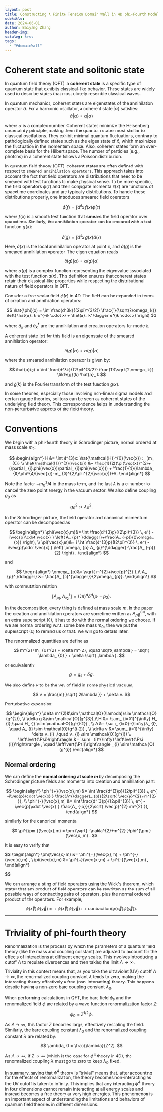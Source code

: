 ```yaml
---
layout: post
title: Constructing A Finite Tension Domain Wall in 4D phi-Fourth Model
subtitle: 
date: 2024-06-01
author: Baiyang Zhang
header-img: 
catalog: true
tags:
  - "#domainWall"
---
```



# Coherent state and solitonic state

In quantum field theory (QFT), a **coherent state** is a specific type of quantum state that exhibits classical-like behavior. These states are widely used to describe states that most closely resemble classical waves.

In quantum mechanics, coherent states are eigenstates of the annihilation operator $\hat{a}$. For a harmonic oscillator, a coherent state $\left\lvert{\alpha}\right\rangle$ satisfies:
   $$
   \hat{a} \left\lvert{\alpha}\right\rangle  = \alpha \left\lvert{\alpha}\right\rangle 
   $$

where $\alpha$ is a complex number. Coherent states minimize the Heisenberg uncertainty principle, making them the quantum states most similar to classical oscillations. They exhibit minimal quantum fluctuations, contrary to pathologically defined states such as the eigen state of $\hat{x}$, which maximizes the fluctuation in the momentum space. Also, coherent states form an over-complete basis for the Hilbert space. The number of particles (e.g., photons) in a coherent state follows a Poisson distribution.

In quantum field theory (QFT), coherent states are often defined with respect to `smeared annihilation operators`. This approach takes into account the fact that field operators are distributions that need to be smeared with test functions to make physical sense. To be more specific, the field operators $\hat{\phi}(x)$ and their conjugate momenta $\hat{\pi}(x)$ are functions of spacetime coordinates and are typically distributions. To handle these distributions properly, one introduces smeared field operators:

$$
\hat{\phi}(f) = \int d^dx \, f(x) \hat{\phi}(x)
$$

where $f(x)$ is a smooth test function that **smears** the field operator over spacetime. Similarly, the annihilation operator can be smeared with a test function $g(x)$:

$$
\hat{a}(g) = \int d^4x \, g(x) \hat{a}(x)
$$

Here, $\hat{a}(x)$ is the local annihilation operator at point $x$, and $\hat{a}(g)$ is the smeared annihilation operator. The eigen equation reads

$$
\hat{a}(g) \left\lvert{\alpha}\right\rangle  = \alpha(g) \left\lvert{\alpha}\right\rangle 
$$

where $\alpha(g)$ is a complex function representing the eigenvalue associated with the test function $g(x)$. This definition ensures that coherent states retain their classical-like properties while respecting the distributional nature of field operators in QFT.

Consider a free scalar field $\hat{\phi}(x)$ in 4D. The field can be expanded in terms of creation and annihilation operators:

$$
\hat{\phi}(x) = \int \frac{d^3k}{(2\pi)^{3/2}} \frac{1}{\sqrt{2\omega_ k}} \left( \hat{a}_ k e^{-ik \cdot x} + \hat{a}_ k^\dagger e^{ik \cdot x} \right)
$$

where $\hat{a}_ k$ and $\hat{a}_ k^\dagger$ are the annihilation and creation operators for mode $k$.

A coherent state $\left\lvert{\alpha}\right\rangle$ for this field is an eigenstate of the smeared annihilation operator:

$$
\hat{a}(g) \left\lvert{\alpha}\right\rangle  = \alpha(g) \left\lvert{\alpha}\right\rangle 
$$

where the smeared annihilation operator is given by:

$$
\hat{a}(g) = \int \frac{d^3k}{(2\pi)^{3/2}} \frac{1}{\sqrt{2\omega_ k}} \tilde{g}(k) \hat{a}_ k
$$

and $\tilde{g}(k)$ is the Fourier transform of the test function $g(x)$.

In some theories, especially those involving non-linear sigma models and certain gauge theories, solitons can be seen as coherent states of the underlying field theory. This correspondence helps in understanding the non-perturbative aspects of the field theory.

# Conventions

We begin with a phi-fourth theory in Schrodinger picture, normal ordered at mass scale $m_ {0}$:

$$
\begin{align*}
H &= \int d^{3}x: \hat{\mathcal{H}}^{0}(\vec{x}) :_ {m_ {0}} \\
\hat{\mathcal{H}}^{0}(\vec{x}) &= \frac{1}{2}(\pi(\vec{x})^{2}+(\partial_ {i}\phi(\vec{x})\partial_ {i}\phi(\vec{x}))) + \frac{1}{4}(\lambda_ {0}\phi^{4}(\vec{x})-m_ {0}^{2}\phi^{2}(\vec{x}))+A.
\end{align*}
$$

Note the factor $-m_ {0}^{2} /4$ in the mass term, and the last $A$ is a c-number to cancel the zero point energy in the vacuum sector. We also define coupling $g_ {0}$ as 

$$
g_ {0}^{2} := \lambda_ {0}^{2}.
$$

In the Schrodinger picture, the field operator and canonical momentum operator can be decomposed as 

$$
\begin{align*}
\phi(\vec{x},m)&= \int \frac{d^{3}p}{(2\pi)^{3}} \, e^{ -i\vec{p}\cdot \vec{x} } \left( A_ {p}^{\ddagger}+\frac{A_ {-p}}{2\omega_ {p}} \right),  \\
\pi(\vec{x},m)&= i \int \frac{d^{3}p}{(2\pi)^{3}} \,  e^{ -i\vec{p}\cdot \vec{x} } \left( \omega_ {p} A_ {p}^{\ddagger}-\frac{A_ {-p}}{2} \right) .
\end{align*}
$$

and 

$$
\begin{align*}
\omega_ {p}&= \sqrt{ m^{2}+\vec{p}^{2} },\\
A_ {p}^{\ddagger} &= \frac{A_ {p}^{\dagger}}{2\omega_ {p}}.
\end{align*}
$$

with commutation relation 

$$
[A_ {p_ {1} },A^{\ddagger}_ {p_ {2} }] = (2\pi)^{d}\delta^{d}(p_ {1}-p_ {2}).
$$

In the decomposition, every thing is defined at mass scale $m$. In the paper the creation and annihilation operators are sometime written as $A_ {\vec{p}}^{(0)}$, with an extra superscript $(0)$, it has to do with the normal ordering we choose. If we are normal ordering w.r.t. some bare mass $m_ {0}$, then we put the superscript $(0)$ to remind us of that. We will go to details later.

The renormalized quantities are define as 

$$
m^{2}=m_ {0}^{2} + \delta m^{2}, \quad  \sqrt{ \lambda } = \sqrt{ \lambda_ {0} } + \delta \sqrt{ \lambda }. 
$$

or equivalently 

$$
g = g_ {0} + \delta g.
$$

We also define $v$ to be the vev of field in some physical vacuum,

$$
v = \frac{m}{\sqrt{ 2\lambda }} + \delta v.
$$

Perturbative expansion:

$$
\begin{align*}
\delta m^{2}&\sim \mathcal{O}(\lambda)\sim \mathcal{O}(g^{2}),   \\
\delta g &\sim \mathcal{O}(g^{3}),\\
H &= \sum_ {i=01}^{\infty} H_ {i},\quad  H_ {i} \sim \mathcal{O}(g^{i-2}) , \\
A &= \sum_ {i=0}^{\infty}A_ {i}, \quad  A_ {i} \sim \mathcal{O}(g^{i-2}) , \\
\delta v &= \sum_ {i=1}^{\infty} \delta v_ {i} ,\quad  v_ {i} \sim \mathcal{O}(g^{i}) \\
\left\lvert{\Psi}\right\rangle  &= \sum_ {i}^{\infty} \left\lvert{\Psi_ {i}}\right\rangle , \quad  \left\lvert{\Psi}\right\rangle _ {i} \sim \mathcal{O}(g^{i})
\end{align*}
$$

## Normal ordering 

We can define the **normal ordering at scale $m$** by decomposing the Schrodinger picture fields and momenta into creation and annihilation part:

$$
\begin{align*}
\phi^{+}(\vec{x},m)  &= \int \frac{d^{3}p}{(2\pi)^{3}} \, e^{ -i\vec{p}\cdot \vec{x} }  \frac{A^{\dagger}_ {p}}{2\sqrt{ \vec{p}^{2}+m^{2} }},    \\
\phi^{-}(\vec{x},m) &=  \int \frac{d^{3}p}{(2\pi)^{3}} \, e^{ -i\vec{p}\cdot \vec{x} }  \frac{A_ {-p}}{2\sqrt{ \vec{p}^{2}+m^{2} }}, 
\end{align*}
$$

similarly for the canonical momenta

$$
\pi^{\pm }(\vec{x},m)  = \pm   i\sqrt{ -\nabla^{2}+m^{2} }\phi^{\pm }(\vec{x},m) .
$$

It is easy to verify that 

$$
\begin{align*}
\phi(\vec{x},m) &=  \phi^{+}(\vec{x},m)  + \phi^{-}(\vec{x},m) , \\
\pi(\vec{x},m) &=  \pi^{+}(\vec{x},m)  + \pi^{-}(\vec{x},m) , 
\end{align*}

$$

We can arrange a sting of field operators using the Wick's theorem, which states that any product of field operators can be rewritten as the sum of all possible ways of contracting pairs of operators, plus the normal ordered product of the operators. For example, 

$$
\phi(\vec{x})\phi(\vec{y}) = :\phi(\vec{x})\phi(\vec{y}): + \text{ contraction}(\phi(\vec{x})\phi(\vec{y})) .
$$










- - -

# Triviality of phi-fourth theory

Renormalization is the process by which the parameters of a quantum field theory (like the mass and coupling constant) are adjusted to account for the effects of interactions at different energy scales. This involves introducing a cutoff $\Lambda$ to regulate divergences and then taking the limit $\Lambda \to \infty$.

Triviality in this context means that, as you take the ultraviolet (UV) cutoff $\Lambda \to \infty$, the renormalized coupling constant $\lambda$ tends to zero, making the interacting theory effectively a free (non-interacting) theory. This happens despite having a non-zero bare coupling constant $\lambda_ 0$.

When performing calculations in QFT, the bare field $\phi_ 0$ and the renormalized field $\phi$ are related by a wave function renormalization factor $Z$:

$$ 
\phi_ 0 = Z^{1/2} \phi. 
$$

As $\Lambda \to \infty$, this factor $Z$ becomes large, effectively rescaling the field. Similarly, the bare coupling constant $\lambda_ 0$ and the renormalized coupling constant $\lambda$ are related by:

$$ 
\lambda_ 0 = \frac{\lambda}{Z^2}. 
$$

As $\Lambda \to \infty$, if $Z \to \infty$ (which is the case for $\phi^4$ theory in 4D), the renormalized coupling $\lambda$ must go to zero to keep $\lambda_ 0$ fixed.

In summary, saying that $\phi^4$ theory is "trivial" means that, after accounting for the effects of renormalization, the theory becomes non-interacting as the UV cutoff is taken to infinity. This implies that any interacting $\phi^4$ theory in four dimensions cannot remain interacting at all energy scales and instead becomes a free theory at very high energies. This phenomenon is an important aspect of understanding the limitations and behaviors of quantum field theories in different dimensions.